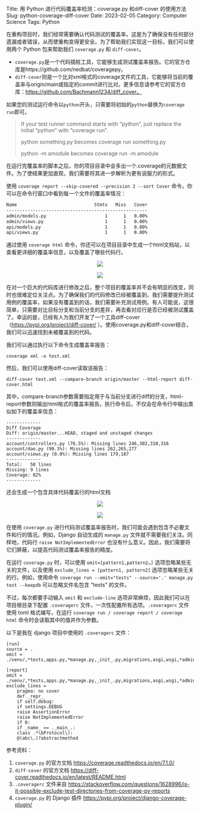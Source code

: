 Title: 用 Python 进行代码覆盖率检测：coverage.py 和diff-cover 的使用方法
Slug: python-coverage-diff-cover
Date: 2023-02-05
Category: Computer Science
Tags: Python

在重构项目时，我们经常需要确认代码测试的覆盖率。这是为了确保没有任何部分遗漏或者错误，从而使重构变得更安全。为了帮助我们实现这一目标，我们可以使用两个 Python 包来帮助我们 `coverage.py` 和 `diff-cover`。

- `coverage.py`是一个代码插桩工具，它能够生成测试覆盖率报告。它的官方仓库是https://github.com/nedbat/coveragepy。
- `diff-cover`则是一个比对xml格式的coverage文件的工具，它能够将当前的覆盖率与origin/main或指定的commit进行比对。更多信息请参考它的官方仓库：https://github.com/Bachmann1234/diff_cover。

如果您的测试运行命令以`python`开头，只需要将初始的`python`替换为`coverage run`即可。
> If your test runner command starts with “python”, just replace the initial “python” with “coverage run”.
> 
> python something.py becomes coverage run something.py
> 
> python -m amodule becomes coverage run -m amodule


在运行完覆盖率的脚本之后，你的项目目录中会多出一个.coverage的元数据文件。为了使结果更加直观，我们需要将其进一步解析为更有说服力的形式。

使用 `coverage report --skip-covered --precision 2 --sort Cover` 命令，你可以在命令行窗口中看到每一个文件的覆盖率情况：

```bash
Name                             Stmts   Miss   Cover
-----------------------------------------------------
admin/models.py                      1      1   0.00%
admin/views.py                       1      1   0.00%
api/models.py                        1      1   0.00%
api/views.py                         1      1   0.00%
```

通过使用 `coverage html` 命令，你还可以在项目目录中生成一个html文档站，以查看更详细的覆盖率信息，以及覆盖了哪些代码行。

<p align="center">
  <img src="{static}/images/1/coverage_html.jpeg" />
</p>

<p align="center">
  <img src="{static}/images/gei_li.png" />
</p>


在对一个巨大的代码库进行修改之后，整个项目的覆盖率并不会有明显的改变，同时也很难定位关注点。为了确保我们的代码修改已经被覆盖到，我们需要提升测试用例的覆盖率，如果没有覆盖到的话，我们需要补充测试用例。有人可能说，这很简单，只需要对比目标分支和当前分支的差异，再去看对应行是否已经被测试覆盖了。幸运的是，已经有人为我们开发了一个工具diff-cover（https://pypi.org/project/diff-cover/ ）。使用coverage.py和diff-cover结合，我们可以迅速找到未被覆盖到的代码。

我们可以通过执行以下命令生成覆盖率报告：

```
coverage xml -o test.xml
```

然后，我们可以使用diff-cover读取该报告：

```
diff-cover test.xml --compare-branch origin/master --html-report diff-cover.html
```

其中，compare-branch参数需要指定用于与当前分支进行diff的分支，html-report参数则输出html格式的覆盖率报告。执行命令后，不仅会在命令行中输出类似如下的覆盖率信息：

```
-------------
Diff Coverage
Diff: origin/master...HEAD, staged and unstaged changes
-------------
account/controllers.py (76.5%): Missing lines 246,302,310,316
account/dao.py (90.3%): Missing lines 262,265,277
account/views.py (0.0%): Missing lines 179,187
-------------
Total:   50 lines
Missing: 9 lines
Coverage: 82%
-------------
```

还会生成一个包含具体代码覆盖行的html文档

<p align="center" width="50%" height="50%">
  <img src="{static}/images/1/diff_cover_html.jpeg" />
</p>

<p align="center">
  <img src="{static}/images/gei_li.png" />
</p>


在使用 `coverage.py` 进行代码测试覆盖率报告时，我们可能会遇到包含不必要文件和行的情况。例如，Django 自动生成的 `manage.py` 文件就不需要我们关注。同样地，代码行 `raise NotImplementedError` 也没有什么意义。因此，我们需要将它们屏蔽，以提高代码测试覆盖率报告的精度。

在运行 `coverage.py` 时，可以使用 `omit=[pattern1,pattern2…]` 选项忽略某些无关的文件，以及使用 `exclude_lines = [pattern1, pattern2]` 选项忽略某些无关的行。例如，使用命令 `coverage run --omit="tests" --source='.' manage.py test --keepdb` 可以忽略文件名包含 "tests" 的文件。

不过，每次都要手动输入 `omit` 和 `exclude-line` 选项非常麻烦，因此我们可以在项目根目录下配置 `.coveragerc` 文件，一次性配置所有选项。`.coveragerc` 文件使用 toml 格式编写，在运行 `coverage run / coverage report / coverage html` 命令时会读取其中的值并作为参数。

以下是我在 django 项目中使用的 `.coveragerc` 文件：


```
[run]
source = .
omit = ./venv/,*tests,apps.py,*manage.py,_init_.py,migrations,asgi,wsgi,*admin.py,*urls.py

[report]
omit = ./venv/,*tests,apps.py,*manage.py,_init_.py,migrations,asgi,wsgi,*admin.py,*urls.py
exclude_lines =
    pragma: no cover
    def _repr_
    if self.debug:
    if settings.DEBUG
    raise AssertionError
    raise NotImplementedError
    if 0:
    if _name_ == ._main_.:
    class .*\bProtocol\):
    @(abc\.)?abstractmethod
```

参考资料：

1. `coverage.py` 的官方文档 https://coverage.readthedocs.io/en/7.1.0/
2. `diff-cover` 的官方文档 https://diff-cover.readthedocs.io/en/latest/README.html
3. `.coveragerc` 文件来自 https://stackoverflow.com/questions/1628996/is-it-possible-exclude-test-directories-from-coverage-py-reports
4. `coverage.py` 的 Django 插件 https://pypi.org/project/django-coverage-plugin/
